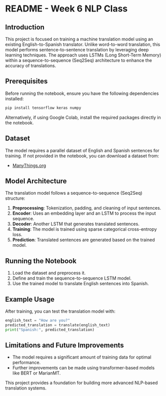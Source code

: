 # README - Week 6 NLP Class

## Introduction
This project is focused on training a machine translation model using an existing English-to-Spanish translator. Unlike word-to-word translation, this model performs sentence-to-sentence translation by leveraging deep learning techniques. The approach uses LSTMs (Long Short-Term Memory) within a sequence-to-sequence (Seq2Seq) architecture to enhance the accuracy of translations.

## Prerequisites
Before running the notebook, ensure you have the following dependencies installed:

```bash
pip install tensorflow keras numpy
```

Alternatively, if using Google Colab, install the required packages directly in the notebook.

## Dataset
The model requires a parallel dataset of English and Spanish sentences for training. If not provided in the notebook, you can download a dataset from:

- [ManyThings.org](https://www.manythings.org/anki/)

## Model Architecture
The translation model follows a sequence-to-sequence (Seq2Seq) structure:

1. **Preprocessing**: Tokenization, padding, and cleaning of input sentences.
2. **Encoder**: Uses an embedding layer and an LSTM to process the input sequence.
3. **Decoder**: Another LSTM that generates translated sentences.
4. **Training**: The model is trained using sparse categorical cross-entropy loss.
5. **Prediction**: Translated sentences are generated based on the trained model.

## Running the Notebook
1. Load the dataset and preprocess it.
2. Define and train the sequence-to-sequence LSTM model.
3. Use the trained model to translate English sentences into Spanish.

## Example Usage
After training, you can test the translation model with:

```python
english_text = "How are you?"
predicted_translation = translate(english_text)
print("Spanish:", predicted_translation)
```

## Limitations and Future Improvements
- The model requires a significant amount of training data for optimal performance.
- Further improvements can be made using transformer-based models like BERT or MarianMT.

This project provides a foundation for building more advanced NLP-based translation systems.

